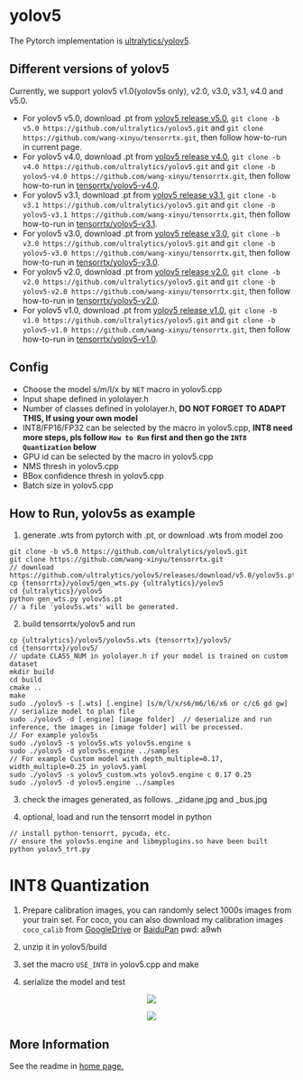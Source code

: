 # yolov5

The Pytorch implementation is [ultralytics/yolov5](https://github.com/ultralytics/yolov5).

## Different versions of yolov5

Currently, we support yolov5 v1.0(yolov5s only), v2.0, v3.0, v3.1, v4.0 and v5.0.

- For yolov5 v5.0, download .pt from [yolov5 release v5.0](https://github.com/ultralytics/yolov5/releases/tag/v5.0), `git clone -b v5.0 https://github.com/ultralytics/yolov5.git` and `git clone https://github.com/wang-xinyu/tensorrtx.git`, then follow how-to-run in current page.
- For yolov5 v4.0, download .pt from [yolov5 release v4.0](https://github.com/ultralytics/yolov5/releases/tag/v4.0), `git clone -b v4.0 https://github.com/ultralytics/yolov5.git` and `git clone -b yolov5-v4.0 https://github.com/wang-xinyu/tensorrtx.git`, then follow how-to-run in [tensorrtx/yolov5-v4.0](https://github.com/wang-xinyu/tensorrtx/tree/yolov5-v4.0/yolov5).
- For yolov5 v3.1, download .pt from [yolov5 release v3.1](https://github.com/ultralytics/yolov5/releases/tag/v3.1), `git clone -b v3.1 https://github.com/ultralytics/yolov5.git` and `git clone -b yolov5-v3.1 https://github.com/wang-xinyu/tensorrtx.git`, then follow how-to-run in [tensorrtx/yolov5-v3.1](https://github.com/wang-xinyu/tensorrtx/tree/yolov5-v3.1/yolov5).
- For yolov5 v3.0, download .pt from [yolov5 release v3.0](https://github.com/ultralytics/yolov5/releases/tag/v3.0), `git clone -b v3.0 https://github.com/ultralytics/yolov5.git` and `git clone -b yolov5-v3.0 https://github.com/wang-xinyu/tensorrtx.git`, then follow how-to-run in [tensorrtx/yolov5-v3.0](https://github.com/wang-xinyu/tensorrtx/tree/yolov5-v3.0/yolov5).
- For yolov5 v2.0, download .pt from [yolov5 release v2.0](https://github.com/ultralytics/yolov5/releases/tag/v2.0), `git clone -b v2.0 https://github.com/ultralytics/yolov5.git` and `git clone -b yolov5-v2.0 https://github.com/wang-xinyu/tensorrtx.git`, then follow how-to-run in [tensorrtx/yolov5-v2.0](https://github.com/wang-xinyu/tensorrtx/tree/yolov5-v2.0/yolov5).
- For yolov5 v1.0, download .pt from [yolov5 release v1.0](https://github.com/ultralytics/yolov5/releases/tag/v1.0), `git clone -b v1.0 https://github.com/ultralytics/yolov5.git` and `git clone -b yolov5-v1.0 https://github.com/wang-xinyu/tensorrtx.git`, then follow how-to-run in [tensorrtx/yolov5-v1.0](https://github.com/wang-xinyu/tensorrtx/tree/yolov5-v1.0/yolov5).

## Config

- Choose the model s/m/l/x by `NET` macro in yolov5.cpp
- Input shape defined in yololayer.h
- Number of classes defined in yololayer.h, **DO NOT FORGET TO ADAPT THIS, If using your own model**
- INT8/FP16/FP32 can be selected by the macro in yolov5.cpp, **INT8 need more steps, pls follow `How to Run` first and then go the `INT8 Quantization` below**
- GPU id can be selected by the macro in yolov5.cpp
- NMS thresh in yolov5.cpp
- BBox confidence thresh in yolov5.cpp
- Batch size in yolov5.cpp

## How to Run, yolov5s as example

1. generate .wts from pytorch with .pt, or download .wts from model zoo

```
git clone -b v5.0 https://github.com/ultralytics/yolov5.git
git clone https://github.com/wang-xinyu/tensorrtx.git
// download https://github.com/ultralytics/yolov5/releases/download/v5.0/yolov5s.pt
cp {tensorrtx}/yolov5/gen_wts.py {ultralytics}/yolov5
cd {ultralytics}/yolov5
python gen_wts.py yolov5s.pt
// a file 'yolov5s.wts' will be generated.
```

2. build tensorrtx/yolov5 and run

```
cp {ultralytics}/yolov5/yolov5s.wts {tensorrtx}/yolov5/
cd {tensorrtx}/yolov5/
// update CLASS_NUM in yololayer.h if your model is trained on custom dataset
mkdir build
cd build
cmake ..
make
sudo ./yolov5 -s [.wts] [.engine] [s/m/l/x/s6/m6/l6/x6 or c/c6 gd gw]  // serialize model to plan file
sudo ./yolov5 -d [.engine] [image folder]  // deserialize and run inference, the images in [image folder] will be processed.
// For example yolov5s
sudo ./yolov5 -s yolov5s.wts yolov5s.engine s
sudo ./yolov5 -d yolov5s.engine ../samples
// For example Custom model with depth_multiple=0.17, width_multiple=0.25 in yolov5.yaml
sudo ./yolov5 -s yolov5_custom.wts yolov5.engine c 0.17 0.25
sudo ./yolov5 -d yolov5.engine ../samples
```

3. check the images generated, as follows. _zidane.jpg and _bus.jpg

4. optional, load and run the tensorrt model in python

```
// install python-tensorrt, pycuda, etc.
// ensure the yolov5s.engine and libmyplugins.so have been built
python yolov5_trt.py
```

# INT8 Quantization

1. Prepare calibration images, you can randomly select 1000s images from your train set. For coco, you can also download my calibration images `coco_calib` from [GoogleDrive](https://drive.google.com/drive/folders/1s7jE9DtOngZMzJC1uL307J2MiaGwdRSI?usp=sharing) or [BaiduPan](https://pan.baidu.com/s/1GOm_-JobpyLMAqZWCDUhKg) pwd: a9wh

2. unzip it in yolov5/build

3. set the macro `USE_INT8` in yolov5.cpp and make

4. serialize the model and test

<p align="center">
<img src="https://user-images.githubusercontent.com/15235574/78247927-4d9fac00-751e-11ea-8b1b-704a0aeb3fcf.jpg">
</p>

<p align="center">
<img src="https://user-images.githubusercontent.com/15235574/78247970-60b27c00-751e-11ea-88df-41473fed4823.jpg">
</p>

## More Information

See the readme in [home page.](https://github.com/wang-xinyu/tensorrtx)

